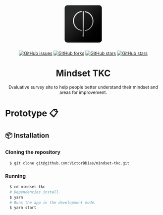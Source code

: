 <h1 align="center">
  <img src="src/assets/icon.png" height="120px" alt="midset-tkc">
</h1>

<p align="center">
<a href="https://github.com/VictorBDias/mindset-tkc/issues"><img alt="GitHub issues" src="https://img.shields.io/github/issues/VictorBDias/mindset-tkc?style=for-the-badge"></a>
<a href="https://github.com/VictorBDias/mindset-tkc/network"><img alt="GitHub forks" src="https://img.shields.io/github/forks/VictorBDias/mindset-tkc?style=for-the-badge"></a>
<a href="https://github.com/VictorBDias/mindset-tkc/stargazers"><img alt="GitHub stars" src="https://img.shields.io/github/stars/VictorBDias/mindset-tkc?style=for-the-badge"></a>
<a href="https://img.shields.io/badge/status-on%20development-blue"><img alt="GitHub stars" src="https://img.shields.io/badge/status-on%20development-blue"></a>
</p>

<h1 align="center">Mindset TKC</h1>
<p align="center">Evaluative survey site to help people better understand their mindset and areas for improvement.</p>

<h1 align=">
    <a href="https://xd.adobe.com/view/1cd00465-5018-4347-94a0-cea970e02810-4983/screen/eb70677d-07c0-4205-89ba-628b0f5b6de4">Prototype 📋</a>
</h1>

## :package: Installation

### **Cloning the repository**

```sh
  $ git clone git@github.com:VictorBDias/mindset-tkc.git
```

### **Running**

```sh
  $ cd mindset-tkc
  # Dependencies install.
  $ yarn
  # Runs the app in the development mode.
  $ yarn start
```
